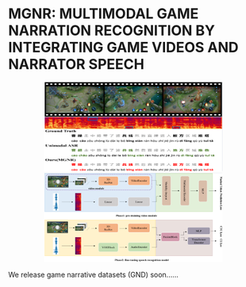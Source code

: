 # MGNR: MULTIMODAL GAME NARRATION RECOGNITION BY INTEGRATING GAME VIDEOS AND NARRATOR SPEECH

<div align=center>
<img src="images/sample.png" width="360" height="180">
</div>

<div align=center>
<img src="images/framework.png" width="360" height="180">
</div>

We release game narrative datasets (GND) soon......

